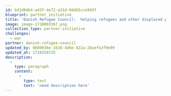 ```yaml
---
id: bd1d0db4-a43f-4e72-a31d-664b5cce943f
blueprint: partner_initiative
title: 'Danish Refugee Council:  helping refugees and other displaced people worldwide.'
image: image-1710003367.png
collection_type: partner-initiative
challenges:
  - war
partner: danish-refugee-council
updated_by: 0800036e-1638-4d6e-822a-26aefe2f9e99
updated_at: 1710258725
description:
  -
    type: paragraph
    content:
      -
        type: text
        text: 'need description here'
---
```

